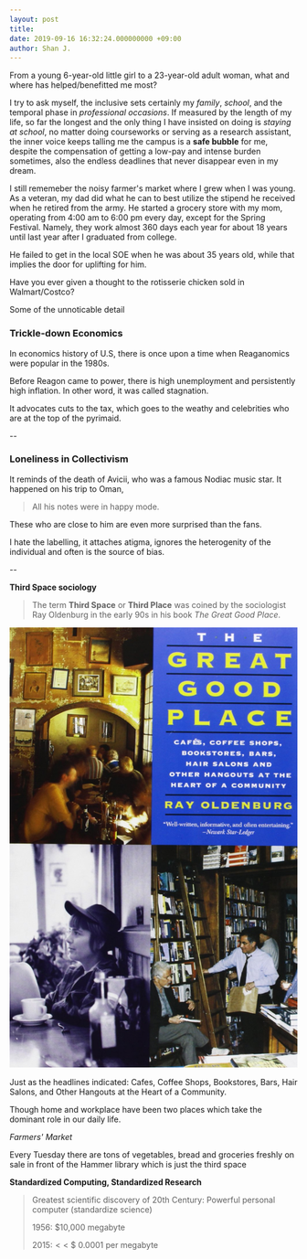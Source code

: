 ```yaml
---
layout: post
title: 
date: 2019-09-16 16:32:24.000000000 +09:00
author: Shan J.
---
```


From a young 6-year-old little girl to a 23-year-old adult woman, what and where has helped/benefitted me most? 

I try to ask myself, the inclusive sets certainly my *family*, *school*, and the temporal phase in *professional occasions*. If measured by the length of my life, so far the longest and the only thing I have insisted on doing is *staying at school*, no matter doing courseworks or serving as a research assistant, the inner voice keeps talling me the campus is a **safe bubble** for me, despite the compensation of getting a low-pay and intense burden sometimes, also the endless deadlines that never disappear even in my dream.  

I still rememeber the noisy farmer's market where I grew when I was young. As a veteran, my dad did what he can to best utilize the stipend he received when he retired from the army. He started a grocery store with my mom, operating from 4:00 am to 6:00 pm every day, except for the Spring Festival. Namely, they work almost 360 days each year for about 18 years until last year after I graduated from college. 

He failed to get in the local SOE when he was about 35 years old, while that implies the door for uplifting for him. 


Have you ever given a thought to the rotisserie chicken sold in Walmart/Costco? 

Some of the unnoticable detail

### Trickle-down Economics

In economics history of U.S, there is once upon a time when Reaganomics were popular in the 1980s.

Before Reagon came to power, there is high unemployment and persistently high inflation. In other word, it was called stagnation.

It advocates cuts to the tax, which goes to the weathy and celebrities who are at the top of the pyrimaid. 


--

### Loneliness in Collectivism


It reminds of the death of Avicii, who was a famous Nodiac music star. It happened on his trip to Oman, 

>  All his notes were in happy mode.

These who are close to him are even more surprised than the fans. 

I hate the labelling, it attaches atigma, ignores the heterogenity of the individual and often is the source of bias.

--


**Third Space sociology**

> The term **Third Space** or **Third Place** was coined by the sociologist Ray Oldenburg in the early 90s in his book *The Great Good Place*.

![The Great Good Place](/img/GGP.jpg)

Just as the headlines indicated: Cafes, Coffee Shops, Bookstores, Bars, Hair Salons, and Other Hangouts at the Heart of a Community. 

Though home and workplace have been two places which take the dominant role in our daily life.

*Farmers' Market*

Every Tuesday there are tons of vegetables, bread and groceries freshly on sale in front of the Hammer library which is just the third space 



**Standardized Computing, Standardized Research**

>  Greatest scientific discovery of 20th Century: Powerful personal computer (standardize science) 
>
>  1956: $10,000  megabyte 
>
>  2015:$<<$ $ 0.0001 per megabyte


